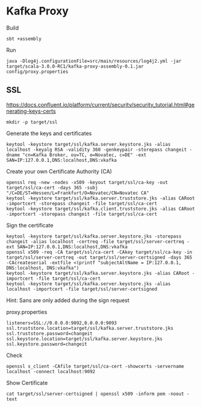 # Kafka Proxy

Build
```
sbt +assembly
```

Run
```
java -Dlog4j.configurationFile=src/main/resources/log4j2.yml -jar target/scala-3.0.0-RC1/kafka-proxy-assembly-0.1.jar config/proxy.properties
```

## SSL

https://docs.confluent.io/platform/current/security/security_tutorial.html#generating-keys-certs

```
mkdir -p target/ssl
```

Generate the keys and certificates
```
keytool -keystore target/ssl/kafka.server.keystore.jks -alias localhost -keyalg RSA -validity 360 -genkeypair -storepass changeit -dname "cn=Kafka Broker, ou=TC, o=Novatec, c=DE" -ext SAN=IP:127.0.0.1,DNS:localhost,DNS:vkafka
```

Create your own Certificate Authority (CA)
```
openssl req -new -nodes -x509 -keyout target/ssl/ca-key -out target/ssl/ca-cert -days 365 -subj "/C=DE/ST=Hessen/L=Frankfurt/O=Novatec/CN=Novatec CA"
keytool -keystore target/ssl/kafka.server.truststore.jks -alias CARoot -importcert -storepass changeit -file target/ssl/ca-cert
keytool -keystore target/ssl/kafka.client.truststore.jks -alias CARoot -importcert -storepass changeit -file target/ssl/ca-cert
```

Sign the certificate
```
keytool -keystore target/ssl/kafka.server.keystore.jks -storepass changeit -alias localhost -certreq -file target/ssl/server-certreq -ext SAN=IP:127.0.0.1,DNS:localhost,DNS:vkafka
openssl x509 -req -CA target/ssl/ca-cert -CAkey target/ssl/ca-key -in target/ssl/server-certreq -out target/ssl/server-certsigned -days 365 -CAcreateserial -extfile <(printf "subjectAltName = IP:127.0.0.1, DNS:localhost, DNS:vkafka")
keytool -keystore target/ssl/kafka.server.keystore.jks -alias CARoot -importcert -file target/ssl/ca-cert
keytool -keystore target/ssl/kafka.server.keystore.jks -alias localhost -importcert -file target/ssl/server-certsigned
```
Hint: Sans are only added during the sign request

proxy.properties
```
listeners=SSL://0.0.0.0:9092,0.0.0.0:9093
ssl.truststore.location=target/ssl/kafka.server.truststore.jks
ssl.truststore.password=changeit
ssl.keystore.location=target/ssl/kafka.server.keystore.jks
ssl.keystore.password=changeit
```

Check
```
openssl s_client -CAfile target/ssl/ca-cert -showcerts -servername localhost -connect localhost:9092
```

Show Certificate
```
cat target/ssl/server-certsigned | openssl x509 -inform pem -noout -text
```